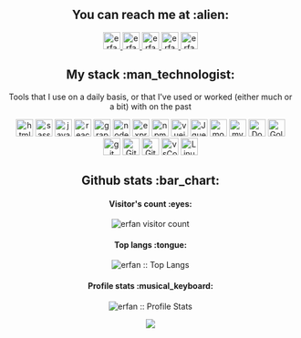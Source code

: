 <h2 align="center">You can reach me at :alien:</h2>

<p align="center">
  <a href="https://www.linkedin.com/in/erfan-hanifezade-07239b201/">
    <img src="https://www.vectorlogo.zone/logos/linkedin/linkedin-icon.svg" alt="erfan linkdin profile" height="30" width="30">
  </a>

  <a href="https://twitter.com/erfan_6789">
    <img src="https://www.vectorlogo.zone/logos/twitter/twitter-icon.svg" 
    alt="erfan twitter profile" height="30" width="30">
  </a>

  <a href="https://t.me/Erfan_Hanifezade">
    <img src="https://www.vectorlogo.zone/logos/telegram/telegram-icon.svg" 
    alt="erfan telegram profile" height="30" width="30">
  </a>
  
  <a href="https://gitlab.com/Erfanhanifezade">
    <img src="https://www.vectorlogo.zone/logos/gitlab/gitlab-icon.svg" alt="erfan GitLab Profile" height="30" width="30">
  </a>
  
  <a href="https://www.instagram.com/erfan_hanifezadee/">
    <img src="https://www.vectorlogo.zone/logos/instagram/instagram-icon.svg" alt="erfan Instagram Profile" height="30" width="30">
  </a>
</p>

<h2 align="center">My stack :man_technologist:</h2>

<p align="center">Tools that I use on a daily basis, or that I've used or worked (either much or a bit) with on the past</p>
<p align="center">
  <img src="https://www.vectorlogo.zone/logos/w3_html5/w3_html5-icon.svg" alt="html5" height="30" width="30">

  <img src="https://www.vectorlogo.zone/logos/sass-lang/sass-lang-icon.svg" alt="sass" height="30" width="30">

  <img src="https://www.vectorlogo.zone/logos/javascript/javascript-icon.svg" alt="javascript" height="30" width="30">

  <img src="https://www.vectorlogo.zone/logos/reactjs/reactjs-icon.svg" alt="reactjs" height="30" width="30">

  <img src="https://www.vectorlogo.zone/logos/graphql/graphql-icon.svg" alt="graphQL" height="30" width="30">

  <img src="https://www.vectorlogo.zone/logos/nodejs/nodejs-icon.svg" alt="nodejs" height="30" width="30">

  <img src="https://www.vectorlogo.zone/logos/expressjs/expressjs-icon.svg" alt="expressJS" height="30" width="30">

  <img src="https://www.vectorlogo.zone/logos/npmjs/npmjs-icon.svg" alt="npm" height="30" width="30">

  <img src="https://www.vectorlogo.zone/logos/vuejs/vuejs-icon.svg" alt="vuejs" height="30" width="30">

  <img src="https://www.vectorlogo.zone/logos/jquery/jquery-icon.svg" alt="Jquery" height="30" width="30">

  <img src="https://www.vectorlogo.zone/logos/mongodb/mongodb-icon.svg" alt="mongoDB" height="30" width="30">

  <img src="https://www.vectorlogo.zone/logos/mysql/mysql-icon.svg" alt="mySql" height="30" width="30">

  <img src="https://www.vectorlogo.zone/logos/docker/docker-icon.svg" alt="Docker" height="30" width="30">

  <img src="https://www.vectorlogo.zone/logos/golang/golang-icon.svg" alt="Golang" height="30" width="30">

  <img src="https://www.vectorlogo.zone/logos/git-scm/git-scm-icon.svg" alt="git" height="30" width="30">

  <img src="https://www.vectorlogo.zone/logos/github/github-icon.svg" alt="GitHub" height="30" width="30">

  <img src="https://www.vectorlogo.zone/logos/gitlab/gitlab-icon.svg" alt="GitLab" height="30" width="30">

  <img src="https://www.vectorlogo.zone/logos/visualstudio_code/visualstudio_code-icon.svg" alt="vsCode" height="30" width="30">

  <img src="https://www.vectorlogo.zone/logos/linux/linux-icon.svg" alt="Linux" height="30" width="30">
</p>

<h2 align="center">Github stats :bar_chart:</h2>

<h4 align="center">Visitor's count :eyes:</h4>

<p align="center"><img src="https://profile-counter.glitch.me/{ErfanhanifezadeDeveloper}/count.svg" alt="erfan visitor count" /></p>

<h4 align="center">Top langs :tongue:</h4>

<p align="center"><img src="https://github-readme-stats.vercel.app/api/top-langs/?username=ErfanhanifezadeDeveloper&langs_count=10&theme=tokyonight&layout=compact" alt="erfan :: Top Langs" /></p>

<h4 align="center">Profile stats :musical_keyboard:</h4>

<p align="center"><img src="https://github-readme-stats.vercel.app/api?username=ErfanhanifezadeDeveloper&theme=radical" alt="erfan :: Profile Stats" /></p>

<div align="center">
   <img src="https://github-profile-trophy.vercel.app/?username=ErfanhanifezadeDeveloper&theme=flat&no-frame=true&margin-w=30" />
</div>
